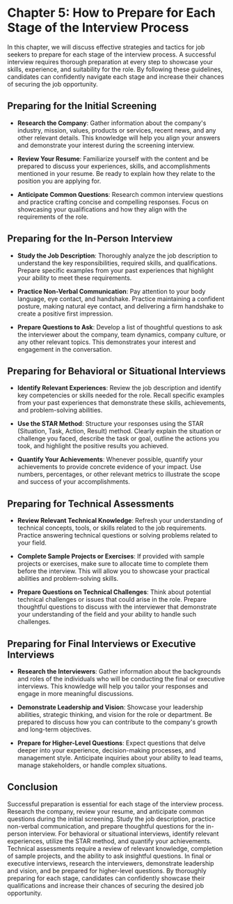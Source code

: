 Chapter 5: How to Prepare for Each Stage of the Interview Process
=================================================================

In this chapter, we will discuss effective strategies and tactics for job seekers to prepare for each stage of the interview process. A successful interview requires thorough preparation at every step to showcase your skills, experience, and suitability for the role. By following these guidelines, candidates can confidently navigate each stage and increase their chances of securing the job opportunity.

Preparing for the Initial Screening
-----------------------------------

* **Research the Company**: Gather information about the company's industry, mission, values, products or services, recent news, and any other relevant details. This knowledge will help you align your answers and demonstrate your interest during the screening interview.

* **Review Your Resume**: Familiarize yourself with the content and be prepared to discuss your experiences, skills, and accomplishments mentioned in your resume. Be ready to explain how they relate to the position you are applying for.

* **Anticipate Common Questions**: Research common interview questions and practice crafting concise and compelling responses. Focus on showcasing your qualifications and how they align with the requirements of the role.

Preparing for the In-Person Interview
-------------------------------------

* **Study the Job Description**: Thoroughly analyze the job description to understand the key responsibilities, required skills, and qualifications. Prepare specific examples from your past experiences that highlight your ability to meet these requirements.

* **Practice Non-Verbal Communication**: Pay attention to your body language, eye contact, and handshake. Practice maintaining a confident posture, making natural eye contact, and delivering a firm handshake to create a positive first impression.

* **Prepare Questions to Ask**: Develop a list of thoughtful questions to ask the interviewer about the company, team dynamics, company culture, or any other relevant topics. This demonstrates your interest and engagement in the conversation.

Preparing for Behavioral or Situational Interviews
--------------------------------------------------

* **Identify Relevant Experiences**: Review the job description and identify key competencies or skills needed for the role. Recall specific examples from your past experiences that demonstrate these skills, achievements, and problem-solving abilities.

* **Use the STAR Method**: Structure your responses using the STAR (Situation, Task, Action, Result) method. Clearly explain the situation or challenge you faced, describe the task or goal, outline the actions you took, and highlight the positive results you achieved.

* **Quantify Your Achievements**: Whenever possible, quantify your achievements to provide concrete evidence of your impact. Use numbers, percentages, or other relevant metrics to illustrate the scope and success of your accomplishments.

Preparing for Technical Assessments
-----------------------------------

* **Review Relevant Technical Knowledge**: Refresh your understanding of technical concepts, tools, or skills related to the job requirements. Practice answering technical questions or solving problems related to your field.

* **Complete Sample Projects or Exercises**: If provided with sample projects or exercises, make sure to allocate time to complete them before the interview. This will allow you to showcase your practical abilities and problem-solving skills.

* **Prepare Questions on Technical Challenges**: Think about potential technical challenges or issues that could arise in the role. Prepare thoughtful questions to discuss with the interviewer that demonstrate your understanding of the field and your ability to handle such challenges.

Preparing for Final Interviews or Executive Interviews
------------------------------------------------------

* **Research the Interviewers**: Gather information about the backgrounds and roles of the individuals who will be conducting the final or executive interviews. This knowledge will help you tailor your responses and engage in more meaningful discussions.

* **Demonstrate Leadership and Vision**: Showcase your leadership abilities, strategic thinking, and vision for the role or department. Be prepared to discuss how you can contribute to the company's growth and long-term objectives.

* **Prepare for Higher-Level Questions**: Expect questions that delve deeper into your experience, decision-making processes, and management style. Anticipate inquiries about your ability to lead teams, manage stakeholders, or handle complex situations.

Conclusion
----------

Successful preparation is essential for each stage of the interview process. Research the company, review your resume, and anticipate common questions during the initial screening. Study the job description, practice non-verbal communication, and prepare thoughtful questions for the in-person interview. For behavioral or situational interviews, identify relevant experiences, utilize the STAR method, and quantify your achievements. Technical assessments require a review of relevant knowledge, completion of sample projects, and the ability to ask insightful questions. In final or executive interviews, research the interviewers, demonstrate leadership and vision, and be prepared for higher-level questions. By thoroughly preparing for each stage, candidates can confidently showcase their qualifications and increase their chances of securing the desired job opportunity.
